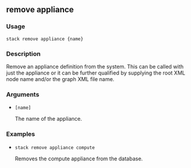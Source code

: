 ## remove appliance

### Usage

`stack remove appliance {name}`

### Description


Remove an appliance definition from the system. This can be
called with just the appliance or it can be further
qualified by supplying the root XML node name and/or the
graph XML file name.



### Arguments

* `[name]`

   The name of the appliance.


### Examples

* `stack remove appliance compute`

   Removes the compute appliance from the database.



